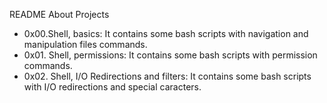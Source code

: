README
About Projects

- 0x00.Shell, basics: It contains some bash scripts with navigation and manipulation files commands.
- 0x01. Shell, permissions: It contains some bash scripts with permission commands.
- 0x02. Shell, I/O Redirections and filters: It contains some bash scripts with I/O redirections and special caracters.

